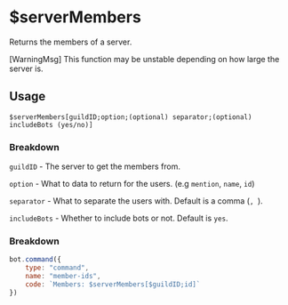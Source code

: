 # $serverMembers
Returns the members of a server.

[WarningMsg] This function may be unstable depending on how large the server is.

## Usage
```
$serverMembers[guildID;option;(optional) separator;(optional) includeBots (yes/no)]
```

### Breakdown
`guildID` - The server to get the members from.

`option` - What to data to return for the users. (e.g `mention`, `name`, `id`)

`separator` - What to separate the users with. Default is a comma (`, `).

`includeBots` - Whether to include bots or not. Default is `yes`.

### Breakdown
```js
bot.command({
    type: "command",
    name: "member-ids",
    code: `Members: $serverMembers[$guildID;id]`
})
```


